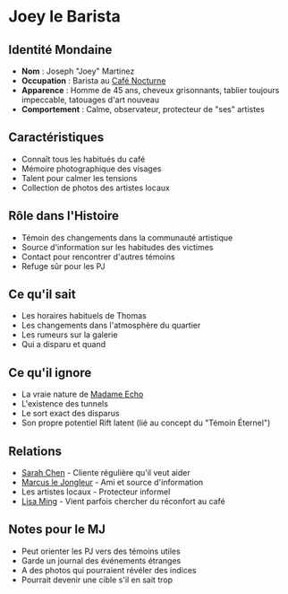 # Joey le Barista

## Identité Mondaine
- **Nom** : Joseph "Joey" Martinez
- **Occupation** : Barista au [Café Nocturne](../locations/cafe_nocturne.md)
- **Apparence** : Homme de 45 ans, cheveux grisonnants, tablier toujours impeccable, tatouages d'art nouveau
- **Comportement** : Calme, observateur, protecteur de "ses" artistes

## Caractéristiques
- Connaît tous les habitués du café
- Mémoire photographique des visages
- Talent pour calmer les tensions
- Collection de photos des artistes locaux

## Rôle dans l'Histoire
- Témoin des changements dans la communauté artistique
- Source d'information sur les habitudes des victimes
- Contact pour rencontrer d'autres témoins
- Refuge sûr pour les PJ

## Ce qu'il sait
- Les horaires habituels de Thomas
- Les changements dans l'atmosphère du quartier
- Les rumeurs sur la galerie
- Qui a disparu et quand

## Ce qu'il ignore
- La vraie nature de [Madame Echo](madame_echo.md)
- L'existence des tunnels
- Le sort exact des disparus
- Son propre potentiel Rift latent (lié au concept du "Témoin Éternel")

## Relations
- [Sarah Chen](sarah_chen.md) - Cliente régulière qu'il veut aider
- [Marcus le Jongleur](marcus_le_jongleur.md) - Ami et source d'information
- Les artistes locaux - Protecteur informel
- [Lisa Ming](lisa_ming.md) - Vient parfois chercher du réconfort au café

## Notes pour le MJ
- Peut orienter les PJ vers des témoins utiles
- Garde un journal des événements étranges
- A des photos qui pourraient révéler des indices
- Pourrait devenir une cible s'il en sait trop
